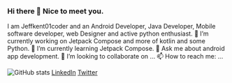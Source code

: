 ### Hi there 👋 Nice to meet you.
I am Jeffkent01coder and an Android Developer, Java Developer, Mobile software developer, web Designer and active python enthusiast.
🔭 I’m currently working on Jetpack Compose and more of kotlin and some Python.
🌱 I’m currently learning Jetpack Compose.
💬 Ask me about android app development.
👯 I’m looking to collaborate on ...
📫 How to reach me: ...

![GitHub stats](https://github-readme-stats.vercel.app/api?username=Jeffkent01coder&show_icons=true&theme=radical&show_icons=true&count_private=true)
[LinkedIn](https://www.linkedin.com/in/geoffrey-erastus-3a185a214/)
[Twitter](https://twitter.com/CodexKent)

